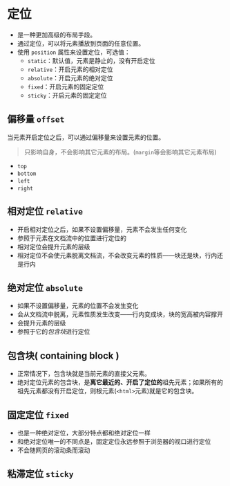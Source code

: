 # 定位

- 是一种更加高级的布局手段。
- 通过定位，可以将元素播放到页面的任意位置。
- 使用 `position` 属性来设置定位，可选值：
  - `static`：默认值，元素是静止的，没有开启定位
  - `relative`：开启元素的相对定位
  - `absolute`：开启元素的绝对定位
  - `fixed`：开启元素的固定定位
  - `sticky`：开启元素的固定定位

## 偏移量 `offset`

当元素开启定位之后，可以通过偏移量来设置元素的位置。

> 只影响自身，不会影响其它元素的布局。(`margin`等会影响其它元素布局)

- `top`
- `bottom`
- `left`
- `right`

## 相对定位 `relative`

- 开启相对定位之后，如果不设置偏移量，元素不会发生任何变化
- 参照于元素在文档流中的位置进行定位的
- 相对定位会提升元素的层级
- 相对定位不会使元素脱离文档流，不会改变元素的性质——块还是块，行内还是行内

## 绝对定位 `absolute`

- 如果不设置偏移量，元素的位置不会发生变化
- 会从文档流中脱离，元素性质发生改变——行内变成块，块的宽高被内容撑开
- 会提升元素的层级
- 参照于它的*包含块*进行定位

## 包含块( containing block )

- 正常情况下，包含块就是当前元素的直接父元素。
- 绝对定位元素的包含块，是**离它最近的、开启了定位的**祖先元素；如果所有的祖先元素都没有开启定位，则根元素(`<html>`元素)就是它的包含块。

## 固定定位 `fixed`

- 也是一种绝对定位，大部分特点都和绝对定位一样
- 和绝对定位唯一的不同点是，固定定位永远参照于浏览器的视口进行定位
- 不会随网页的滚动条而滚动

## 粘滞定位 `sticky`
